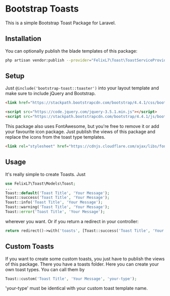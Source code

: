 # Bootstrap Toasts

This is a simple Bootstrap Toast Package for Laravel.

## Installation

You can optionally publish the blade templates of this package:
```bash
php artisan vendor:publish --provider="FelixL7\Toast\ToastServiceProvider"
```

## Setup

Just ```@include('bootstrap-toast::toaster')``` into your layout template and make sure to include jQuery and Bootstrap.
```html
<link href="https://stackpath.bootstrapcdn.com/bootstrap/4.4.1/css/bootstrap.min.css" rel="stylesheet">

<script src="https://code.jquery.com/jquery-3.5.1.min.js"></script>
<script src="https://stackpath.bootstrapcdn.com/bootstrap/4.4.1/js/bootstrap.min.js"></script>
```
This package also uses FontAwesome, but you're free to remove it or add your favourite icon package. Just publish the views of this package and replace the icons from the toast type templates.
```html
<link rel="stylesheet" href="https://cdnjs.cloudflare.com/ajax/libs/font-awesome/5.13.0/css/all.min.css">
```
## Usage

It's really simple to create Toasts. Just

```php
use FelixL7\Toast\Models\Toast;
...
Toast::default('Toast Title', 'Your Message');
Toast::success('Toast Title', 'Your Message');
Toast::info('Toast Title', 'Your Message');
Toast::warning('Toast Title', 'Your Message');
Toast::error('Toast Title', 'Your Message');
```
wherever you want. Or if you return a redirect in your controller:
```php
return redirect()->with('toasts', [Toast::success('Toast Title', 'Your Message')]);
```

## Custom Toasts

If you want to create some custom toasts, you just have to publish the views of this package. There you have a toasts folder. Here you can create your own toast types. You can call them by
```php
Toast::custom('Toast Title', 'Your Message', 'your-type');
```
'your-type' must be identical with your custom toast template name.